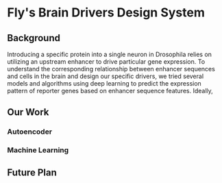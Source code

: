 # Fly's Brain Drivers Design System
## Background
<p>Introducing a specific protein into a single neuron in Drosophila relies on utilizing an upstream enhancer to drive
particular gene expression. To understand the corresponding relationship between enhancer sequences and cells in the
brain and design our specific drivers, we tried several models and algorithms using deep learning to predict the expression pattern of reporter
genes based on enhancer sequence features. Ideally,</p>

## Our Work
### Autoencoder
### Machine Learning
## Future Plan
